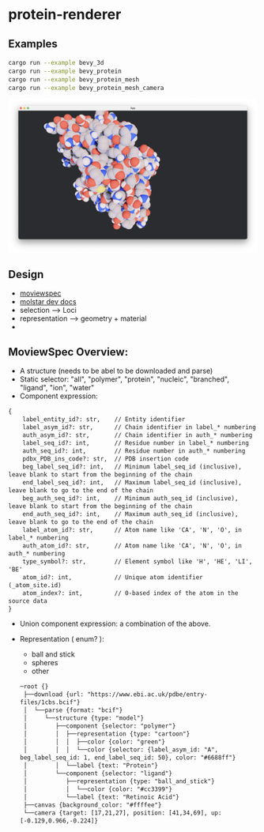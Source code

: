 # protein-renderer


## Examples

```sh
cargo run --example bevy_3d
cargo run --example bevy_protein
cargo run --example bevy_protein_mesh
cargo run --example bevy_protein_mesh_camera
```

![](docs/images/protein_01.png)


## Design

- [moviewspec](https://github.com/molstar/mol-view-spec/)
- [molstar dev docs](https://molstar.org/docs/)
- selection --> Loci
- representation --> geometry + material
-



## MoviewSpec Overview:
  - A structure (needs to be abel to be downloaded and parse)
  - Static selector: "all", "polymer", "protein", "nucleic", "branched", "ligand", "ion", "water"
  - Component expression:
  ```
  {
      label_entity_id?: str,    // Entity identifier
      label_asym_id?: str,      // Chain identifier in label_* numbering
      auth_asym_id?: str,       // Chain identifier in auth_* numbering
      label_seq_id?: int,       // Residue number in label_* numbering
      auth_seq_id?: int,        // Residue number in auth_* numbering
      pdbx_PDB_ins_code?: str,  // PDB insertion code
      beg_label_seq_id?: int,   // Minimum label_seq_id (inclusive), leave blank to start from the beginning of the chain
      end_label_seq_id?: int,   // Maximum label_seq_id (inclusive), leave blank to go to the end of the chain
      beg_auth_seq_id?: int,    // Minimum auth_seq_id (inclusive), leave blank to start from the beginning of the chain
      end_auth_seq_id?: int,    // Maximum auth_seq_id (inclusive), leave blank to go to the end of the chain
      label_atom_id?: str,      // Atom name like 'CA', 'N', 'O', in label_* numbering
      auth_atom_id?: str,       // Atom name like 'CA', 'N', 'O', in auth_* numbering
      type_symbol?: str,        // Element symbol like 'H', 'HE', 'LI', 'BE'
      atom_id?: int,            // Unique atom identifier (_atom_site.id)
      atom_index?: int,         // 0-based index of the atom in the source data
  }

  ```

  - Union component expression: a combination of the above.
  - Representation ( enum? ):
    - ball and stick
    - spheres
    - other


    ```
    ─root {}
     ├──download {url: "https://www.ebi.ac.uk/pdbe/entry-files/1cbs.bcif"}
     │  └──parse {format: "bcif"}
     │     └──structure {type: "model"}
     │        ├──component {selector: "polymer"}
     │        │  ├──representation {type: "cartoon"}
     │        │  │  ├──color {color: "green"}
     │        │  │  └──color {selector: {label_asym_id: "A", beg_label_seq_id: 1, end_label_seq_id: 50}, color: "#6688ff"}
     │        │  └──label {text: "Protein"}
     │        └──component {selector: "ligand"}
     │           ├──representation {type: "ball_and_stick"}
     │           │  └──color {color: "#cc3399"}
     │           └──label {text: "Retinoic Acid"}
     ├──canvas {background_color: "#ffffee"}
     └──camera {target: [17,21,27], position: [41,34,69], up: [-0.129,0.966,-0.224]}
    ```
